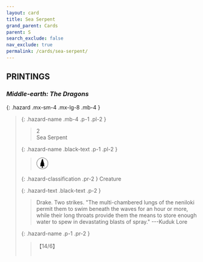 ```yaml
---
layout: card
title: Sea Serpent
grand_parent: Cards
parent: S
search_exclude: false
nav_exclude: true
permalink: /cards/sea-serpent/
---
```


## PRINTINGS


### _Middle-earth: The Dragons_

{: .hazard .mx-sm-4 .mx-lg-8 .mb-4 }
> {: .hazard-name .mb-4 .p-1 .pl-2 }
> > <div class="hazard-mp">2</div>
> > <div class="card-name">Sea Serpent</div>
>
> {: .hazard-name .black-text .p-1 .pl-2 }
> > ![](/assets/images/wilderness.svg)
>
> {: .hazard-classification .pr-2 }
> Creature
>
> {: .hazard-text .black-text .p-2 }
> > Drake. Two strikes.   "The multi-chambered lungs of the neniloki permit them to swim beneath the waves for an hour or more, while their long throats provide them the means to store enough water to spew in devastating blasts of spray." ---Kuduk Lore 
>
> {: .hazard-name .p-1 .pr-2 }
> > <div class="card-shield">【14/6】</div>
> > <div class="card-corruption">&nbsp;</div>
